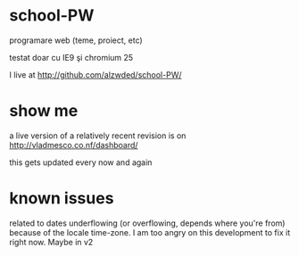 school-PW
=========

programare web (teme, proiect, etc)

testat doar cu IE9 şi chromium 25

I live at http://github.com/alzwded/school-PW/

show me
=======

a live version of a relatively recent revision is on
http://vladmesco.co.nf/dashboard/

this gets updated every now and again

known issues
============

related to dates underflowing (or overflowing, depends where you're from) because of the locale time-zone. I am too angry on this development to fix it right now. Maybe in v2
